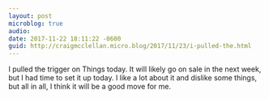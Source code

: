 ```yaml
---
layout: post
microblog: true
audio: 
date: 2017-11-22 18:11:22 -0600
guid: http://craigmcclellan.micro.blog/2017/11/23/i-pulled-the.html
---
```

I pulled the trigger on Things today. It will likely go on sale in the next week, but I had time to set it up today. I like a lot about it and dislike some things, but all in all, I think it will be a good move for me.
